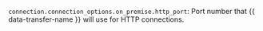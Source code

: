`connection.connection_options.on_premise.http_port`: Port number that {{ data-transfer-name }} will use for HTTP connections.
